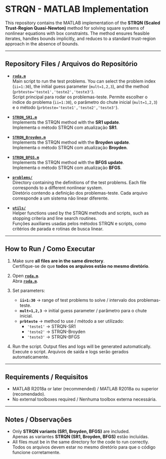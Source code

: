 # STRQN - MATLAB Implementation

This repository contains the MATLAB implementation of the **STRQN (Scaled Trust-Region Quasi-Newton)** method for solving square systems of nonlinear equations with box constraints. The method ensures feasible iterates, handles bounds implicitly, and reduces to a standard trust-region approach in the absence of bounds.

---

## Repository Files / Arquivos do Repositório

- **[`roda.m`](./roda.m)**  
  Main script to run the test problems. You can select the problem index (`ii=1:30`), the initial guess parameter (`mult=1,2,3`), and the method (`prbteste='teste1','teste2','teste3'`).  
  Script principal para rodar os problemas-teste. Permite escolher o índice do problema (`ii=1:30`), o parâmetro do chute inicial (`mult=1,2,3`) e o método (`prbteste='teste1','teste2','teste3'`).

- **[`STRQN_SR1.m`](./STRQN_SR1.m)**  
  Implements the STRQN method with the **SR1 update**.  
  Implementa o método STRQN com atualização **SR1**.

- **[`STRQN_Broyden.m`](./STRQN_Broyden.m)**  
  Implements the STRQN method with the **Broyden update**.  
  Implementa o método STRQN com atualização **Broyden**.

- **[`STRQN_BFGS.m`](./STRQN_BFGS.m)**  
  Implements the STRQN method with the **BFGS update**.  
  Implementa o método STRQN com atualização **BFGS**.

- **[`problems/`](./problems/)**  
  Directory containing the definitions of the test problems. Each file corresponds to a different nonlinear system.  
  Diretório contendo a definição dos problemas-teste. Cada arquivo corresponde a um sistema não linear diferente.

- **[`utils/`](./utils/)**  
  Helper functions used by the STRQN methods and scripts, such as stopping criteria and line search routines.  
  Funções auxiliares usadas pelos métodos STRQN e scripts, como critérios de parada e rotinas de busca linear.

---

## How to Run / Como Executar

1. Make sure **all files are in the same directory**.  
   Certifique-se de que **todos os arquivos estão no mesmo diretório**.

2. Open **[`roda.m`](./roda.m)**.  
   Abra **[`roda.m`](./roda.m)**.

3. Set parameters:
   - **`ii=1:30`** → range of test problems to solve / intervalo dos problemas-teste.
   - **`mult=1,2,3`** → initial guess parameter / parâmetro para o chute inicial.
   - **`prbteste`** → method to use / método a ser utilizado:
     - `'teste1'` → STRQN-SR1
     - `'teste2'` → STRQN-Broyden
     - `'teste3'` → STRQN-BFGS

4. Run the script. Output files and logs will be generated automatically.  
   Execute o script. Arquivos de saída e logs serão gerados automaticamente.

---

## Requirements / Requisitos

- MATLAB R2018a or later (recommended) / MATLAB R2018a ou superior (recomendado).  
- No external toolboxes required / Nenhuma toolbox externa necessária.

---

## Notes / Observações

- Only **STRQN variants (SR1, Broyden, BFGS)** are included.  
  Apenas as variantes **STRQN (SR1, Broyden, BFGS)** estão incluídas.
- All files must be in the same directory for the code to run correctly.  
  Todos os arquivos devem estar no mesmo diretório para que o código funcione corretamente.
